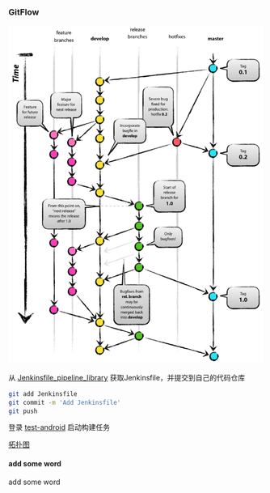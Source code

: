 
### GitFlow

![architecture](./images/git-model@2x.png)

从 [Jenkinsfile_pipeline_library](http://gitlab.hellotalk.com/test-issenn/Jenkinsfile_pipeline_library) 获取Jenkinsfile，并提交到自己的代码仓库
```bash
git add Jenkinsfile
git commit -m 'Add Jenkinsfile'
git push
```

登录 [test-android](http://jenkins.hellotalk.com/job/test-android/) 启动构建任务

[拓扑图](https://www.processon.com/view/link/5ac9ba1ce4b08996549ce7f8)



#### add some word
 add some word